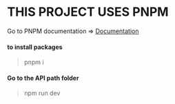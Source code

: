 # THIS PROJECT USES PNPM

Go to PNPM documentation => [Documentation](https://pnpm.io/installation)

#### to install packages
> pnpm i

#### Go to the API path folder
> npm run dev
